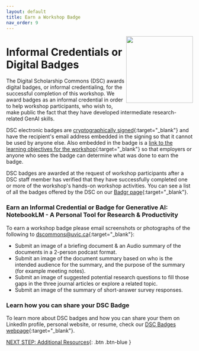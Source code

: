 ```yaml
---
layout: default
title: Earn a Workshop Badge
nav_order: 9
---
```

<img src="https://api.badgr.io/public/badges/2NmKy9TnSm6HUIWiZPdt7A/image" style="float:right;width:180px;"> 

# Informal Credentials or Digital Badges

The Digital Scholarship Commons (DSC) awards digital badges, or informal credentialing, for the successful completion of this workshop. We award badges as an informal credential in order to help workshop participants, who wish to, make public the fact that they have developed intermediate research-related GenAI skills. 

DSC electronic badges are [cryptographically signed](https://badgecheck.io/){:target="_blank"} and have the recipient's email address embedded in the signing so that it cannot be used by anyone else. Also embedded in the badge is a [link to the learning objectives for the workshop](https://badgr.com/backpack/badges/607767abb78d4c65fc8f1676){:target="_blank"} so that employers or anyone who sees the badge can determine what was done to earn the badge. 

DSC badges are awarded at the request of workshop participants after a DSC staff member has verified that they have successfully completed one or more of the workshop's hands-on workshop activities. You can see a list of all the badges offered by the DSC on our [Badgr page](https://badgr.com/public/issuers/HI5nEIsFQKiFDSGJWrYNxQ/badges){:target="_blank"}.

### Earn an Informal Credential or Badge for Generative AI: NotebookLM - A Personal Tool for Research & Productivity
To earn a workshop badge please email screenshots or photographs of the following to [dscommons@uvic.ca](mailto:dscommons@uvic.ca){:target="_blank"}:

- Submit an image of a briefing document & an Audio summary of the documents in a 2-person podcast format.
- Submit an image of the document summary based on who is the intended audience for the summary, and the purpose of the summary (for example meeting notes).
- Submit an image of suggested potential research questions to fill those gaps in the three journal articles or explore a related topic.
- Submit an image of the summary of short-answer survey responses.

### Learn how you can share your DSC Badge
To learn more about DSC badges and how you can share your them on LinkedIn profile, personal website, or resume, check our [DSC Badges webpage](https://onlineacademiccommunity.uvic.ca/dsc/badges/){:target="_blank"}.

[NEXT STEP: Additional Resources](additional-resources.html){: .btn .btn-blue }
